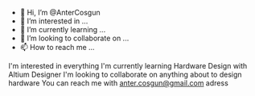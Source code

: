 - 👋 Hi, I’m @AnterCosgun
- 👀 I’m interested in ...
- 🌱 I’m currently learning ...
- 💞️ I’m looking to collaborate on ...
- 📫 How to reach me ...

<!---
AnterCosgun/AnterCosgun is a ✨ special ✨ repository because its `README.md` (this file) appears on your GitHub profile.
You can click the Preview link to take a look at your changes.
--->
I'm interested in everything
I'm currently learning Hardware Design with Altium Designer
I'm looking to collaborate on anything about to design hardware
You can reach me with anter.cosgun@gmail.com adress
